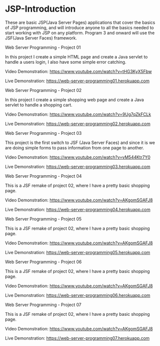 # JSP-Introduction
These are basic JSP(Java Server Pages) applications that cover the basics of JSP programming, and will introduce anyone to all the basics needed to start working with JSP on any platform. Program 3 and onward will use the JSF(Java Server Faces) framework.

Web Server Programming - Project 01

In this project I create a simple HTML page and create a Java servlet to handle a users login, I also have some simple error catching.

Video Demonstration: https://www.youtube.com/watch?v=tHG3KyX5Fbw

Live Demonstration: https://web-server-programming01.herokuapp.com

Web Server Programming - Project 02

In this project I create a simple shopping web page and create a Java servlet to handle a shopping cart.

Video Demonstration: https://www.youtube.com/watch?v=9Ug7qZkFCLk

Live Demonstration: https://web-server-programming02.herokuapp.com

Web Server Programming - Project 03

This project is the first switch to JSF (Java Server Faces) and since it is we are doing simple forms to pass information from one page to another.

Video Demonstration: https://www.youtube.com/watch?v=vM544Ktr7Y0

Live Demonstration: https://web-server-programming03.herokuapp.com

Web Server Programming - Project 04

This is a JSF remake of project 02, where I have a pretty basic shopping page.

Video Demonstration: https://www.youtube.com/watch?v=AKgomSGAFJ8

Live Demonstration: https://web-server-programming04.herokuapp.com

Web Server Programming - Project 05

This is a JSF remake of project 02, where I have a pretty basic shopping page.

Video Demonstration: https://www.youtube.com/watch?v=AKgomSGAFJ8

Live Demonstration: https://web-server-programming05.herokuapp.com

Web Server Programming - Project 06

This is a JSF remake of project 02, where I have a pretty basic shopping page.

Video Demonstration: https://www.youtube.com/watch?v=AKgomSGAFJ8

Live Demonstration: https://web-server-programming06.herokuapp.com

Web Server Programming - Project 07

This is a JSF remake of project 02, where I have a pretty basic shopping page.

Video Demonstration: https://www.youtube.com/watch?v=AKgomSGAFJ8

Live Demonstration: https://web-server-programming07.herokuapp.com

